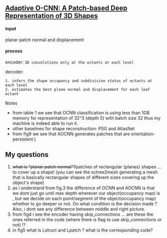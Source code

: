 [Adaptive O-CNN: A Patch-based Deep Representation of 3D Shapes](https://wang-ps.github.io/AO-CNN_files/AOCNN.pdf)
---

#### input
planar patch normal and displacement

#### process
encoder: ```3D convolutions only at the octants at each level```

decoder: 
```
1. infers the shape occupancy and subdivision status of octants at each level 
2. estimates the best plane normal and displacement for each leaf octant
```


Notes
- from table 1 we see that OCNN classification is using less than 1GB memory for representation of 32^3 (depth 5) with batch size 32 thus my machine is indeed able to run it.
- other baselines for shape reconstruction: PSG and AtlasNet
- from fig9 we see that AOCNN generates patches that are orientation-persistent:)

My questions
---
1. ~~what is "planar patch normal"?~~patches of rectangular (planes) shapes ... to cover up a shape! (you can see the octree2mesh generating a mesh that is basically rectangular shapes of different sizes covering up the object's shape)
2. as i understand from fig.3 the difference of OCNN and AOCNN is that we dont just go until max depth wherever our object(occupancy map) is , but we decide on each point/segment of the object(occupancy map) whether to go deeper or not. On what condition is the decision made ? Also, i dont see any difference between middle and right picture.
3. from fig4 i see the encoder having skip_connections ... are these the ones referred in the code (where there is flag to use skip_connections or not) !?
4. in fig5 what is Lstruct and Lpatch ? what is the corresponding code?

